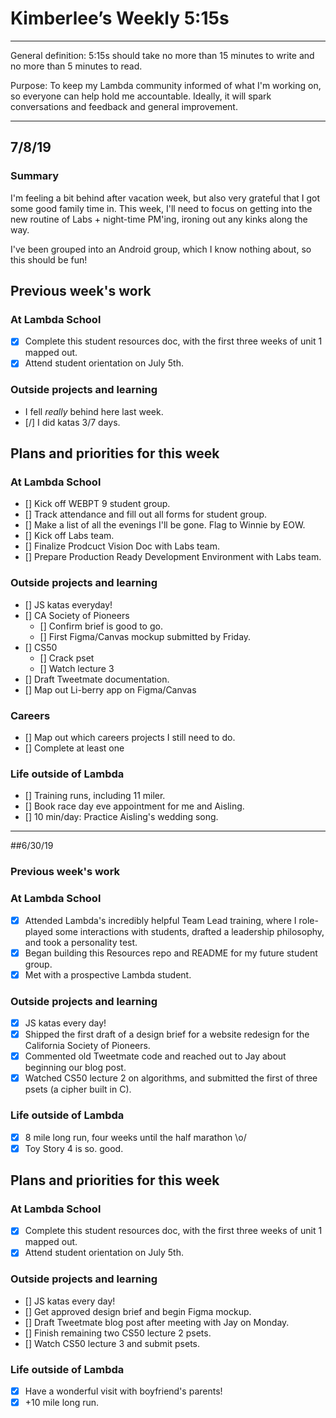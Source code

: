 # Kimberlee’s Weekly 5:15s

----------------------------------------------------------

General definition: 5:15s should take no more than 15 minutes to write and no more than 5 minutes to read.

Purpose: To keep my Lambda community informed of what I'm working on, so everyone can help hold me accountable. Ideally, it will spark conversations and feedback and general improvement. 

----------------------------------------------------------
## 7/8/19
### Summary 
I'm feeling a bit behind after vacation week, but also very grateful that I got some good family time in. This week, I'll need to focus on getting into the new routine of Labs + night-time PM'ing, ironing out any kinks along the way. 

I've been grouped into an Android group, which I know nothing about, so this should be fun! 

## Previous week's work 
### At Lambda School 
- [x] Complete this student resources doc, with the first three weeks of unit 1 mapped out. 
- [x] Attend student orientation on July 5th. 

### Outside projects and learning
- I fell _really_ behind here last week. 
- [/] I did katas 3/7 days.  

## Plans and priorities for this week 
### At Lambda School 
- [] Kick off WEBPT 9 student group. 
- [] Track attendance and fill out all forms for student group. 
- [] Make a list of all the evenings I'll be gone. Flag to Winnie by EOW. 
- [] Kick off Labs team. 
- [] Finalize Prodcuct Vision Doc with Labs team. 
- [] Prepare Production Ready Development Environment with Labs team. 

### Outside projects and learning 
- [] JS katas everyday! 
- [] CA Society of Pioneers
    - [] Confirm brief is good to go. 
    - [] First Figma/Canvas mockup submitted by Friday.
- [] CS50 
    - [] Crack pset
    - [] Watch lecture 3
- [] Draft Tweetmate documentation. 
- [] Map out Li-berry app on Figma/Canvas

### Careers 
- [] Map out which careers projects I still need to do. 
- [] Complete at least one 

### Life outside of Lambda 
- [] Training runs, including 11 miler. 
- [] Book race day eve appointment for me and Aisling. 
- [] 10 min/day: Practice Aisling's wedding song. 

----------------------------------------------------------

##6/30/19
### Previous week's work 
### At Lambda School 
- [x] Attended Lambda's incredibly helpful Team Lead training, where I role-played some interactions with students, drafted a leadership philosophy, and took a personality test. 
- [x] Began building this Resources repo and README for my future student group. 
- [x] Met with a prospective Lambda student. 

### Outside projects and learning 
- [x] JS katas every day! 
- [x] Shipped the first draft of a design brief for a website redesign for the California Society of Pioneers. 
- [x] Commented old Tweetmate code and reached out to Jay about beginning our blog post. 
- [x] Watched CS50 lecture 2 on algorithms, and submitted the first of three psets (a cipher built in C).

### Life outside of Lambda 
- [x] 8 mile long run, four weeks until the half marathon \o/ 
- [x] Toy Story 4 is so. good. 

## Plans and priorities for this week 
### At Lambda School 
- [x] Complete this student resources doc, with the first three weeks of unit 1 mapped out. 
- [x] Attend student orientation on July 5th. 

### Outside projects and learning 
- [] JS katas every day! 
- [] Get approved design brief and begin Figma mockup. 
- [] Draft Tweetmate blog post after meeting with Jay on Monday. 
- [] Finish remaining two CS50 lecture 2 psets. 
- [] Watch CS50 lecture 3 and submit psets. 

### Life outside of Lambda 
- [x] Have a wonderful visit with boyfriend's parents! 
- [x] +10 mile long run. 
